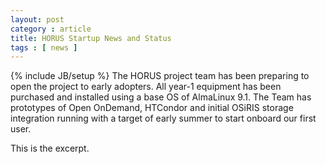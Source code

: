 ```yaml
---
layout: post
category : article 
title: HORUS Startup News and Status
tags : [ news ]
---
```

{% include JB/setup %}
The HORUS project team has been preparing to open the project to early adopters.   All year-1 equipment has been purchased and installed using a base OS of AlmaLinux 9.1.
The Team has prototypes of Open OnDemand, HTCondor and initial OSiRIS storage integration running with a target of early summer to start onboard our first user.


<!--excerpt-->
This is the excerpt.
